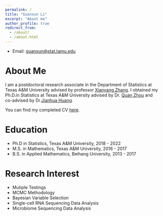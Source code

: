 ```yaml
---
permalink: /
title: "Guanxun Li"
excerpt: "About me"
author_profile: true
redirect_from: 
  - /about/
  - /about.html
---
```


* Email: guanxun@stat.tamu.edu

About Me
=====
I am a postdoctoral research associate in the Department of Statistics at Texas A&M University advised by professor <a href="https://zhangxiany-tamu.github.io/research" target="_blank">Xianyang Zhang</a>. I obtained my Ph.D.in Statistics at Texas A&M University advised by Dr. <a href="https://web.stat.tamu.edu/~quan/" target="_blank">Quan Zhou</a> and co-advised by Dr.<a href="https://sds.cuhk.edu.cn/en/teacher/470" target="_blank">Jianhua Huang</a>.

You can find my completed CV <a href="https://github.com/guanuxnli/guanxunli.github.io/files/cv.pdf" target="_blank">here</a>. 

Education
=====
* Ph.D in Statistics, Texas A&M University, 2018 - 2022
* M.S. in Mathematics, Texas A&M University, 2016 - 2017
* B.S. in Applied Mathematics, Beihang University, 2013 - 2017

Research Interest
=====
* Mutiple Testings
* MCMC Methodology
* Bayesian Variable Selection
* Single-cell RNA Sequencing Data Analysis
* Microbiome Sequencing Data Analysis
